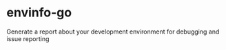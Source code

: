 # envinfo-go
Generate a report about your development environment for debugging and issue reporting
